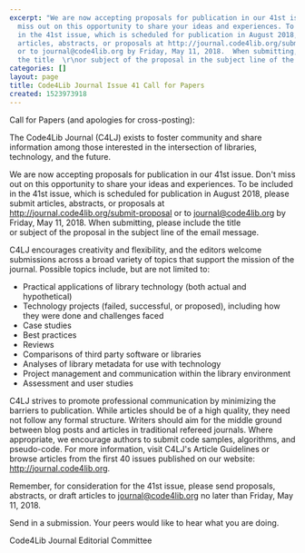```yaml
---
excerpt: "We are now accepting proposals for publication in our 41st issue. Don't
  miss out on this opportunity to share your ideas and experiences. To be included
  in the 41st issue, which is scheduled for publication in August 2018, please submit
  articles, abstracts, or proposals at http://journal.code4lib.org/submit-proposal
  or to journal@code4lib.org by Friday, May 11, 2018.  When submitting, please include
  the title  \r\nor subject of the proposal in the subject line of the email message."
categories: []
layout: page
title: Code4Lib Journal Issue 41 Call for Papers
created: 1523973918
---
```

Call for Papers (and apologies for cross-posting):

The Code4Lib Journal (C4LJ) exists to foster community and share information among those interested in the intersection of libraries, technology, and the future.

We are now accepting proposals for publication in our 41st issue. Don't miss out on this opportunity to share your ideas and experiences. To be included in the 41st issue, which is scheduled for publication in August 2018, please submit articles, abstracts, or proposals at http://journal.code4lib.org/submit-proposal or to journal@code4lib.org by Friday, May 11, 2018.  When submitting, please include the title  
or subject of the proposal in the subject line of the email message.

C4LJ encourages creativity and flexibility, and the editors welcome submissions across a broad variety of topics that support the mission of the journal.  Possible topics include, but are not limited to:

* Practical applications of library technology (both actual and hypothetical)
* Technology projects (failed, successful, or proposed), including how they were done and challenges faced
* Case studies
* Best practices
* Reviews
* Comparisons of third party software or libraries
* Analyses of library metadata for use with technology
* Project management and communication within the library environment
* Assessment and user studies

C4LJ strives to promote professional communication by minimizing the barriers to publication.  While articles should be of a high quality, they need not follow any formal structure.  Writers should aim for the middle ground between blog posts and articles in traditional refereed journals.  Where appropriate, we encourage authors to submit code samples, algorithms, and pseudo-code.  For more information, visit C4LJ's Article Guidelines or browse articles from the first 40 issues published on our website: http://journal.code4lib.org.

Remember, for consideration for the 41st issue, please send proposals, abstracts, or draft articles to journal@code4lib.org no later than Friday, May 11, 2018.

Send in a submission.  Your peers would like to hear what you are doing.

Code4Lib Journal Editorial Committee
